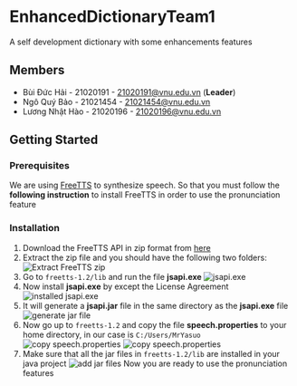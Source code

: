 # EnhancedDictionaryTeam1

A self development dictionary with some enhancements features

## Members

- Bùi Đức Hải - 21020191 - 21020191@vnu.edu.vn (**Leader**)
- Ngô Quý Bảo - 21021454 - 21021454@vnu.edu.vn
- Lương Nhật Hào - 21020196 - 21020196@vnu.edu.vn

## Getting Started

### Prerequisites

We are using [FreeTTS](https://freetts.sourceforge.io/) to synthesize speech. So that you must follow the **following instruction** to install FreeTTS in order to use the pronunciation feature

### Installation

1. Download the FreeTTS API in zip format from [here](https://sourceforge.net/projects/freetts/files/)
2. Extract the zip file and you should have the following two folders:
![Extract FreeTTS zip](https://res.cloudinary.com/dmbz4r0vl/image/upload/v1652065341/sample/Screenshot_2022-05-09_100155_ef0pih.png)
3. Go to `freetts-1.2/lib` and run the file **jsapi.exe**
![jsapi.exe](https://res.cloudinary.com/dmbz4r0vl/image/upload/v1652065452/sample/Screenshot_2022-05-09_100339_k22trm.png)
4. Now install **jsapi.exe** by except the License Agreement
![installed jsapi.exe](https://res.cloudinary.com/dmbz4r0vl/image/upload/v1652065589/sample/Screenshot_2022-05-09_100615_qn0jb3.png)
5. It will generate a **jsapi.jar** file in the same directory as the **jsapi.exe** file
![generate jar file](https://res.cloudinary.com/dmbz4r0vl/image/upload/v1652065611/sample/Screenshot_2022-05-09_100639_zwbslp.png)
6. Now go up to `freetts-1.2` and copy the file **speech.properties** to your home directory, in our case is `C:/Users/MrYasuo`
![copy speech.properties](https://res.cloudinary.com/dmbz4r0vl/image/upload/v1652065861/sample/Screenshot_2022-05-09_101034_skaxlx.png)
![copy speech.properties](https://res.cloudinary.com/dmbz4r0vl/image/upload/v1652065949/sample/Screenshot_2022-05-09_101148_dtjzt9.png)
7. Make sure that all the jar files in `freetts-1.2/lib` are installed in your java project
![add jar files](https://res.cloudinary.com/dmbz4r0vl/image/upload/v1652066516/sample/Screenshot_2022-05-09_102143_f1dehk.png)
Now you are ready to use the pronunciation features
